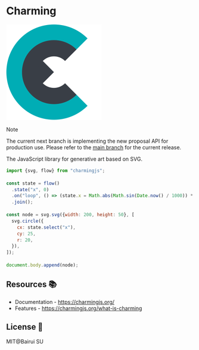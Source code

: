 # Charming

<img src="./img/logo.svg" width="256" alt="logo">

> [!NOTE]
> The current next branch is implementing the new proposal API for production use. Please refer to the [main branch](https://github.com/charming-art/charming/tree/main) for the current release.

The JavaScript library for generative art based on SVG.

```js
import {svg, flow} from "charmingjs";

const state = flow()
  .state("x", 0)
  .on("loop", () => (state.x = Math.abs(Math.sin(Date.now() / 1000)) * 200))
  .join();

const node = svg.svg({width: 200, height: 50}, [
  svg.circle({
    cx: state.select("x"),
    cy: 25,
    r: 20,
  }),
]);

document.body.append(node);
```

## Resources 📚

- Documentation - https://charmingjs.org/
- Features - https://charmingjs.org/what-is-charming

## License 📄

MIT@Bairui SU
